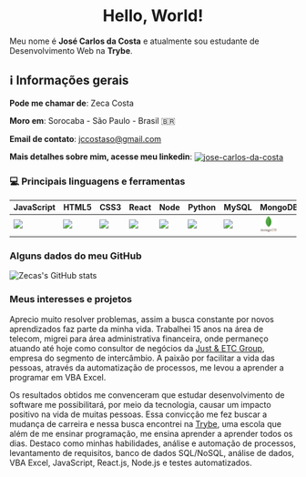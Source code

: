 <h1 align="center">Hello, World! </h1> 

<p>
    Meu nome é <strong>José Carlos da Costa</strong> e atualmente sou estudante de Desenvolvimento Web na <strong>Trybe</strong>.
</p>

<h2>ℹ️ Informações gerais</h2>

<strong>Pode me chamar de</strong>: Zeca Costa

<strong>Moro em</strong>: Sorocaba - São Paulo - Brasil 🇧🇷

<strong>Email de contato</strong>: jccostaso@gmail.com

<strong>Mais detalhes sobre mim, acesse meu linkedin</strong>: <a href="https://linkedin.com/in/jose-carlos-da-costa" target="blank"><img align="center" src="https://raw.githubusercontent.com/rahuldkjain/github-profile-readme-generator/master/src/images/icons/Social/linked-in-alt.svg" alt="jose-carlos-da-costa" height="30" width="30" /></a>

<h3>💻 Principais linguagens e ferramentas</h3>

|<strong> JavaScript </strong>|<strong> HTML5 </strong>|<strong> CSS3 </strong>|<strong> React </strong>|<strong> Node </strong>| <strong> Python </strong>|<strong> MySQL </strong>|<strong> MongoDB </strong>|<strong> Heroku </strong>
|-|-|-|-|-|-|-|-|-
|<img height="30" src="https://www.flaticon.com/svg/static/icons/svg/919/919828.svg"/>|<img height="30" src="https://www.flaticon.com/svg/static/icons/svg/888/888859.svg"/>|<img height="30" src="https://www.flaticon.com/svg/static/icons/svg/888/888847.svg"/>|<img height="30" src="https://www.flaticon.com/svg/static/icons/svg/919/919851.svg"/>|<img height="30" src="https://www.flaticon.com/svg/static/icons/svg/919/919825.svg"/>|<img height="30" src="https://www.flaticon.com/svg/static/icons/svg/1822/1822899.svg"/>|<img height="30" src="https://www.flaticon.com/svg/static/icons/svg/919/919836.svg"/>|<img height="30" src="https://raw.githubusercontent.com/devicons/devicon/master/icons/mongodb/mongodb-original-wordmark.svg"/>|<img height="30" src="https://www.vectorlogo.zone/logos/heroku/heroku-icon.svg"/>  

<h3>Alguns dados do meu GitHub</h3>

![Zecas's GitHub stats](https://github-readme-stats.vercel.app/api?username=ZecaCosta&show_icons=true&theme=radical)

<h3>Meus interesses e projetos</h3>

Aprecio muito resolver problemas, assim a busca constante por novos aprendizados faz parte da minha vida. Trabalhei 15 anos na área de telecom, migrei para área administrativa financeira, onde permaneço atuando até hoje como consultor de negócios da [Just & ETC Group](https://www.justintercambios.com.br/), empresa do segmento de intercâmbio. A paixão por facilitar a vida das pessoas, através da automatização de processos, me levou a aprender a programar em VBA Excel.

Os resultados obtidos me convenceram que estudar desenvolvimento de software me possibilitará, por meio da tecnologia, causar um impacto positivo na vida de muitas pessoas. Essa convicção me fez buscar a mudança de carreira e nessa busca encontrei na [Trybe](https://www.betrybe.com/), uma escola que além de me ensinar programação, me ensina aprender a aprender todos os dias. Destaco como minhas habilidades, análise e automação de processos, levantamento de requisitos, banco de dados SQL/NoSQL, análise de dados, VBA Excel, JavaScript, React.js, Node.js e testes automatizados.

